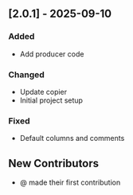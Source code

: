 ## [2.0.1] - 2025-09-10

### Added
- Add producer code

### Changed
- Update copier
- Initial project setup

### Fixed
- Default columns and comments

## New Contributors
* @ made their first contribution
